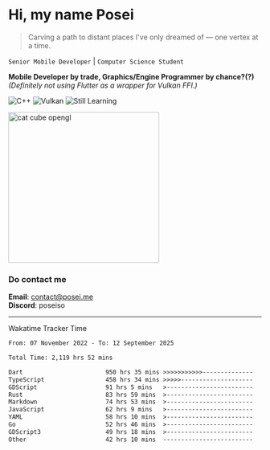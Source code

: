 # Hi, my name Posei

> Carving a path to distant places I've only dreamed of — one vertex at a time.

`Senior Mobile Developer` | `Computer Science Student`  

**Mobile Developer by trade, Graphics/Engine Programmer by chance?(?)**  
_(Definitely not using Flutter as a wrapper for Vulkan FFI.)_

![C++](https://img.shields.io/badge/C++-00599C?style=flat&logo=c%2B%2B&logoColor=white)
![Vulkan](https://img.shields.io/badge/Vulkan-AC162C?style=flat&logo=vulkan&logoColor=white)
![Still Learning](https://img.shields.io/badge/Still%20Learning-FFCC00?style=flat&logoColor=white)

  <img src="https://github.com/user-attachments/assets/54c92bc8-af3e-4bf1-b442-e889f1c01633" width="300" alt="cat cube opengl" />

### Do contact me

**Email**: [contact@posei.me](mailto:contact@posei.me)  
**Discord**: poseiso

---

Wakatime Tracker Time

<!--START_SECTION:waka-->

```txt
From: 07 November 2022 - To: 12 September 2025

Total Time: 2,119 hrs 52 mins

Dart                       950 hrs 35 mins >>>>>>>>>>>--------------   44.85 %
TypeScript                 458 hrs 34 mins >>>>>--------------------   21.63 %
GDScript                   91 hrs 5 mins   >------------------------   04.30 %
Rust                       83 hrs 59 mins  >------------------------   03.96 %
Markdown                   74 hrs 53 mins  >------------------------   03.53 %
JavaScript                 62 hrs 9 mins   >------------------------   02.93 %
YAML                       58 hrs 10 mins  >------------------------   02.74 %
Go                         52 hrs 46 mins  >------------------------   02.49 %
GDScript3                  49 hrs 18 mins  >------------------------   02.33 %
Other                      42 hrs 10 mins  -------------------------   01.99 %
```

<!--END_SECTION:waka-->
